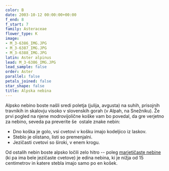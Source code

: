 ```yaml
---
color: B
date: 2003-10-12 00:00:00+00:00
f_end: 8
f_start: 7
family: Asteraceae
flower_type: K
image:
- M_3-6386_IMG.JPG
- M_3-6387_IMG.JPG
- M_3-6388_IMG.JPG
latin: Aster alpinus
lead: M_3-6386_IMG.JPG
lead_sample: false
order: Aster
parallel: false
petals_joined: false
star_shape: false
title: Alpska nebina
---
```

Alpsko nebino boste našli sredi poletja (julija, avgusta) na suhih, prisojnih travnikih in skalovju visoko v slovenskih gorah (v Alpah, na Snežniku). Že prvi pogled na njene modrovijolične koške vam bo povedal, da gre verjetno za nebino, seveda pa preverite še  ostale znake nebin:

-   Dno koška je golo, vsi cvetovi v košku imajo kodeljico iz laskov.
-   Steblo je olistano, listi so premenjalni.
-   Jezičasti cvetovi so široki, v enem krogu.

Od ostalih nebin boste alpsko ločili zelo hitro -- poleg [marjetičaste nebine](../asterbellidiastrum/) (ki pa ima bele jezičaste cvetove) je edina nebina, ki je nižja od 15 centimetrov in katere stebla imajo samo po en košek.
